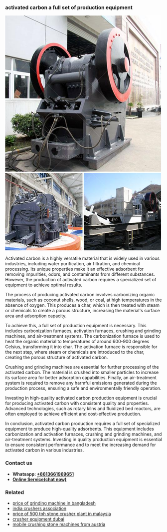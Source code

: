 <h3>activated carbon a full set of production equipment</h3><img src='1708309095.jpg' alt=''><p>Activated carbon is a highly versatile material that is widely used in various industries, including water purification, air filtration, and chemical processing. Its unique properties make it an effective adsorbent for removing impurities, odors, and contaminants from different substances. However, the production of activated carbon requires a specialized set of equipment to achieve optimal results.</p><p>The process of producing activated carbon involves carbonizing organic materials, such as coconut shells, wood, or coal, at high temperatures in the absence of oxygen. This produces a char, which is then treated with steam or chemicals to create a porous structure, increasing the material's surface area and adsorption capacity.</p><p>To achieve this, a full set of production equipment is necessary. This includes carbonization furnaces, activation furnaces, crushing and grinding machines, and air-treatment systems. The carbonization furnace is used to heat the organic material to temperatures of around 600-900 degrees Celsius, transforming it into char. The activation furnace is responsible for the next step, where steam or chemicals are introduced to the char, creating the porous structure of activated carbon.</p><p>Crushing and grinding machines are essential for further processing of the activated carbon. The material is crushed into smaller particles to increase its surface area for better adsorption capabilities. Finally, an air-treatment system is required to remove any harmful emissions generated during the production process, ensuring a safe and environmentally friendly operation.</p><p>Investing in high-quality activated carbon production equipment is crucial for producing activated carbon with consistent quality and properties. Advanced technologies, such as rotary kilns and fluidized bed reactors, are often employed to achieve efficient and cost-effective production.</p><p>In conclusion, activated carbon production requires a full set of specialized equipment to produce high-quality adsorbents. This equipment includes carbonization and activation furnaces, crushing and grinding machines, and air-treatment systems. Investing in quality production equipment is essential to ensure consistent performance and to meet the increasing demand for activated carbon in various industries.</p><h3>Contact us</h3><ul><li><strong>Whatsapp:&nbsp;<a href="https://wa.me/8613661969651">+8613661969651</a></strong></li><li><a href="https://swt.shibang-china.com/?git&amp;zhl&amp;activated carbon a full set of production equipment"><strong>Online Service(chat now)</strong></a></li></ul><h3>Related</h3><ul><li><a href='price of grinding machine in bangladesh.md'>price of grinding machine in bangladesh</a></li><li><a href='india crushers association.md'>india crushers association</a></li><li><a href='price of 500 tph stone crusher plant in malaysia.md'>price of 500 tph stone crusher plant in malaysia</a></li><li><a href='crusher equipment dubai.md'>crusher equipment dubai</a></li><li><a href='mobile crushing stone machines from austria.md'>mobile crushing stone machines from austria</a></li></ul>